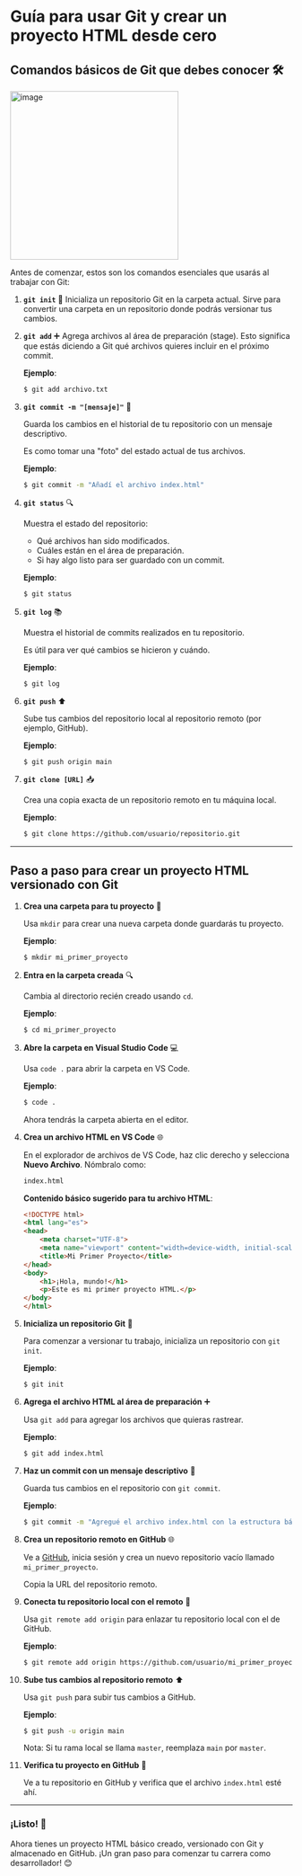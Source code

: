 # Guía para usar Git y crear un proyecto HTML desde cero

## **Comandos básicos de Git que debes conocer** 🛠️

<img src="https://github.com/user-attachments/assets/9cca2c2a-ea87-4676-9edd-e17584a20b18" alt="image" width="300">

Antes de comenzar, estos son los comandos esenciales que usarás al trabajar con Git:

1. **`git init`** 🚀
   Inicializa un repositorio Git en la carpeta actual.
   Sirve para convertir una carpeta en un repositorio donde podrás versionar tus cambios.

2. **`git add`** ➕
   Agrega archivos al área de preparación (stage).
   Esto significa que estás diciendo a Git qué archivos quieres incluir en el próximo commit.

   **Ejemplo**:
   ```bash
   $ git add archivo.txt

3. **`git commit -m "[mensaje]"`** 📜
    
    Guarda los cambios en el historial de tu repositorio con un mensaje descriptivo.
    
    Es como tomar una "foto" del estado actual de tus archivos.
    
    **Ejemplo**:
    
    ```bash
    $ git commit -m "Añadí el archivo index.html"
    
    ```
    
4. **`git status`** 🔍
    
    Muestra el estado del repositorio:
    
    - Qué archivos han sido modificados.
    - Cuáles están en el área de preparación.
    - Si hay algo listo para ser guardado con un commit.
    
    **Ejemplo**:
    
    ```bash
    $ git status
    
    ```
    
5. **`git log`** 📚
    
    Muestra el historial de commits realizados en tu repositorio.
    
    Es útil para ver qué cambios se hicieron y cuándo.
    
    **Ejemplo**:
    
    ```bash
    $ git log
    
    ```
    
6. **`git push`** ⬆️
    
    Sube tus cambios del repositorio local al repositorio remoto (por ejemplo, GitHub).
    
    **Ejemplo**:
    
    ```bash
    $ git push origin main
    
    ```
    
7. **`git clone [URL]`** 📥
    
    Crea una copia exacta de un repositorio remoto en tu máquina local.
    
    **Ejemplo**:
    
    ```bash
    $ git clone https://github.com/usuario/repositorio.git
    
    ```
    

---

## **Paso a paso para crear un proyecto HTML versionado con Git**

1. **Crea una carpeta para tu proyecto** 📂
    
    Usa `mkdir` para crear una nueva carpeta donde guardarás tu proyecto.
    
    **Ejemplo**:
    
    ```bash
    $ mkdir mi_primer_proyecto
    
    ```
    
2. **Entra en la carpeta creada** 🔍
    
    Cambia al directorio recién creado usando `cd`.
    
    **Ejemplo**:
    
    ```bash
    $ cd mi_primer_proyecto
    
    ```
    
3. **Abre la carpeta en Visual Studio Code** 💻
    
    Usa `code .` para abrir la carpeta en VS Code.
    
    **Ejemplo**:
    
    ```bash
    $ code .
    
    ```
    
    Ahora tendrás la carpeta abierta en el editor.
    
4. **Crea un archivo HTML en VS Code** 🌐
    
    En el explorador de archivos de VS Code, haz clic derecho y selecciona **Nuevo Archivo**. Nómbralo como:
    
    ```html
    index.html
    
    ```
    
    **Contenido básico sugerido para tu archivo HTML**:
    
    ```html
    <!DOCTYPE html>
    <html lang="es">
    <head>
        <meta charset="UTF-8">
        <meta name="viewport" content="width=device-width, initial-scale=1.0">
        <title>Mi Primer Proyecto</title>
    </head>
    <body>
        <h1>¡Hola, mundo!</h1>
        <p>Este es mi primer proyecto HTML.</p>
    </body>
    </html>
    
    ```
    
5. **Inicializa un repositorio Git** 🚀
    
    Para comenzar a versionar tu trabajo, inicializa un repositorio con `git init`.
    
    **Ejemplo**:
    
    ```bash
    $ git init
    
    ```
    
6. **Agrega el archivo HTML al área de preparación** ➕
    
    Usa `git add` para agregar los archivos que quieras rastrear.
    
    **Ejemplo**:
    
    ```bash
    $ git add index.html
    
    ```
    
7. **Haz un commit con un mensaje descriptivo** 📜
    
    Guarda tus cambios en el repositorio con `git commit`.
    
    **Ejemplo**:
    
    ```bash
    $ git commit -m "Agregué el archivo index.html con la estructura básica"
    
    ```
    
8. **Crea un repositorio remoto en GitHub** 🌐
    
    Ve a [GitHub](https://github.com/), inicia sesión y crea un nuevo repositorio vacío llamado `mi_primer_proyecto`.
    
    Copia la URL del repositorio remoto.
    
9. **Conecta tu repositorio local con el remoto** 🔗
    
    Usa `git remote add origin` para enlazar tu repositorio local con el de GitHub.
    
    **Ejemplo**:
    
    ```bash
    $ git remote add origin https://github.com/usuario/mi_primer_proyecto.git
    
    ```
    
10. **Sube tus cambios al repositorio remoto** ⬆️
    
    Usa `git push` para subir tus cambios a GitHub.
    
    **Ejemplo**:
    
    ```bash
    $ git push -u origin main
    
    ```
    
    Nota: Si tu rama local se llama `master`, reemplaza `main` por `master`.
    
11. **Verifica tu proyecto en GitHub** 🧭
    
    Ve a tu repositorio en GitHub y verifica que el archivo `index.html` esté ahí.
    

---

### **¡Listo!** 🎉

Ahora tienes un proyecto HTML básico creado, versionado con Git y almacenado en GitHub. ¡Un gran paso para comenzar tu carrera como desarrollador! 😊
